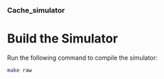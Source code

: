 ### Cache_simulator
# Build the Simulator
Run the following command to compile the simulator:
```bash
make raw

